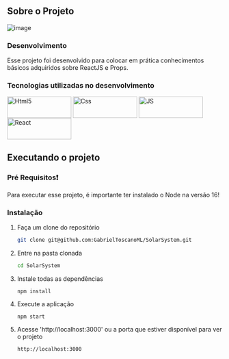 <!-- ABOUT THE PROJECT -->
## Sobre o Projeto

![image](https://github.com/GabrielToscanoML/Tryunfo/assets/68169956/32602d8e-e7e4-45ac-8db8-4abc712933f1)

### Desenvolvimento

Esse projeto foi desenvolvido para colocar em prática conhecimentos básicos adquiridos sobre ReactJS e Props.

### Tecnologias utilizadas no desenvolvimento

  <img align="center" alt="Html5" src="https://img.shields.io/badge/HTML5-E34F26?style=for-the-badge&logo=html5&logoColor=white" width="150" height="50" />
  <img align="center" alt="Css" src="https://img.shields.io/badge/CSS3-1572B6?style=for-the-badge&logo=css3&logoColor=white"  width="150" height="50" />
  <img align="center" alt="JS" src="https://img.shields.io/badge/JavaScript-F7DF1E?style=for-the-badge&logo=javascript&logoColor=black"  width="150" height="50" />
  <img align="center" alt="React" src="https://img.shields.io/badge/React-20232A?style=for-the-badge&logo=react&logoColor=61DAFB" width="150" height="50" />

<!-- GETTING STARTED -->
## Executando o projeto

### Pré Requisitos:heavy_exclamation_mark:

Para executar esse projeto, é importante ter instalado o Node na versão 16!

### Instalação

1. Faça um clone do repositório
   ```sh
   git clone git@github.com:GabrielToscanoML/SolarSystem.git
   ```
2. Entre na pasta clonada
   ```sh
   cd SolarSystem
   ```
3. Instale todas as dependências 
   ```
   npm install
   ```
4. Execute a aplicação
   ```
   npm start
   ```
5. Acesse 'http://localhost:3000' ou a porta que estiver disponível para ver o projeto
   ```
   http://localhost:3000
   ```
   
